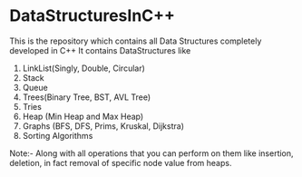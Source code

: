 # DataStructuresInC++
This is the repository which contains all Data Structures completely developed in C++
It contains DataStructures like 
1) LinkList(Singly, Double, Circular)
2) Stack
3) Queue
4) Trees(Binary Tree, BST, AVL Tree)
5) Tries
6) Heap (Min Heap and Max Heap)
7) Graphs (BFS, DFS, Prims, Kruskal, Dijkstra)
8) Sorting Algorithms


Note:- Along with all operations that you can perform on them like insertion, deletion, in fact removal of specific node value from heaps.
